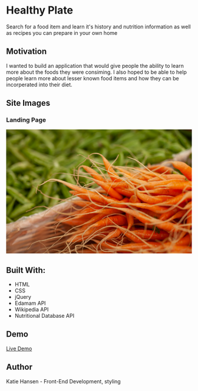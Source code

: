 # Healthy Plate
Search for a food item and learn it's history and nutrition information as well as recipes you can prepare in your own home


## Motivation
I wanted to build an application that would give people the ability to learn more about the foods they were consiming. I also hoped to be able to help people learn more about lesser known food items and how they can be incorperated into their diet.

## Site Images
### Landing Page
![Landing Page](/images/cover.jpg)


## Built With:
 - HTML
 - CSS
 - jQuery
 - Edamam API
 - Wikipedia API
 - Nutritional Database API
 
 ## Demo
 [Live Demo]
 
 
## Author
Katie Hansen - Front-End Development, styling




[Live Demo]: <https://katiewrennhansen.github.io/healthyPlate/>

